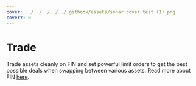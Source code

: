 ```yaml
---
cover: ../../../../../.gitbook/assets/sonar cover test (1).png
coverY: 0
---
```


# Trade

Trade assets cleanly on FIN and set powerful limit orders to get the best possible deals when swapping between various assets. Read more about FIN [here](../../../../fin/).&#x20;
